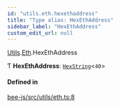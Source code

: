 ```yaml
---
id: "utils.eth.hexethaddress"
title: "Type alias: HexEthAddress"
sidebar_label: "HexEthAddress"
custom_edit_url: null
---
```


[Utils](../modules/utils.md).[Eth](../modules/utils.eth.md).HexEthAddress

Ƭ **HexEthAddress**: [`HexString`](utils.hex.hexstring.md)<``40``\>

#### Defined in

[bee-js/src/utils/eth.ts:8](https://github.com/ethersphere/bee-js/blob/74056cb/src/utils/eth.ts#L8)
